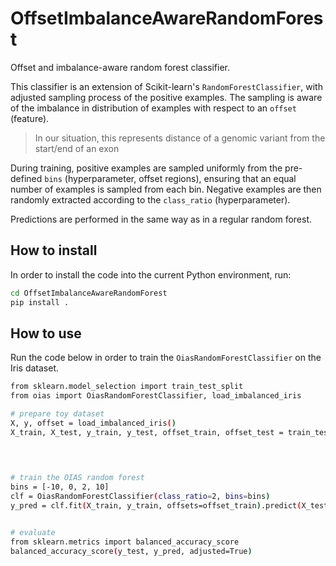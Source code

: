 # OffsetImbalanceAwareRandomForest

Offset and imbalance-aware random forest classifier.

This classifier is an extension of Scikit-learn's `RandomForestClassifier`, with adjusted sampling process of the 
positive examples. The sampling is aware of the imbalance in distribution of examples with respect to an `offset` (feature).
> In our situation, this represents distance of a genomic variant from the start/end of an exon  

During training, positive examples are sampled uniformly from the pre-defined `bins` (hyperparameter, offset regions),
ensuring that an equal number of examples is sampled from each bin. Negative examples are then randomly extracted 
according to the `class_ratio` (hyperparameter). 

Predictions are performed in the same way as in a regular random forest. 

## How to install

In order to install the code into the current Python environment, run:

```bash
cd OffsetImbalanceAwareRandomForest
pip install .
```

## How to use

Run the code below in order to train the `OiasRandomForestClassifier` on the Iris dataset.

```bash
from sklearn.model_selection import train_test_split
from oias import OiasRandomForestClassifier, load_imbalanced_iris

# prepare toy dataset
X, y, offset = load_imbalanced_iris()
X_train, X_test, y_train, y_test, offset_train, offset_test = train_test_split(X, y, offset, 
                                                                               test_size=.25, shuffle=True, 
                                                                               stratify=y, random_state=123)


# train the OIAS random forest
bins = [-10, 0, 2, 10]
clf = OiasRandomForestClassifier(class_ratio=2, bins=bins)
y_pred = clf.fit(X_train, y_train, offsets=offset_train).predict(X_test)


# evaluate
from sklearn.metrics import balanced_accuracy_score
balanced_accuracy_score(y_test, y_pred, adjusted=True)
```

